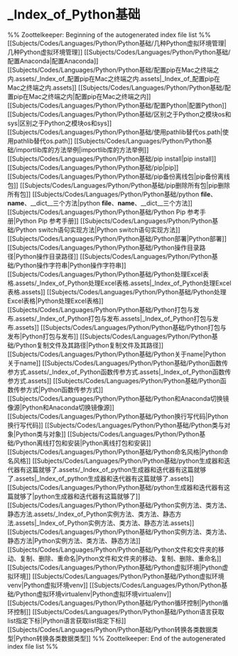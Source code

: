 # _Index_of_Python基础
%% Zoottelkeeper: Beginning of the autogenerated index file list  %%
 [[Subjects/Codes/Languages/Python/Python基础/几种Python虚拟环境管理|几种Python虚拟环境管理]]
 [[Subjects/Codes/Languages/Python/Python基础/配置Anaconda|配置Anaconda]]
 [[Subjects/Codes/Languages/Python/Python基础/配置pip在Mac之终端之内.assets/_Index_of_配置pip在Mac之终端之内.assets|_Index_of_配置pip在Mac之终端之内.assets]]
 [[Subjects/Codes/Languages/Python/Python基础/配置pip在Mac之终端之内|配置pip在Mac之终端之内]]
 [[Subjects/Codes/Languages/Python/Python基础/配置Python|配置Python]]
 [[Subjects/Codes/Languages/Python/Python基础/区别之于Python之模块os和sys|区别之于Python之模块os和sys]]
 [[Subjects/Codes/Languages/Python/Python基础/使用pathlib替代os.path|使用pathlib替代os.path]]
 [[Subjects/Codes/Languages/Python/Python基础/importlib库的方法举例|importlib库的方法举例]]
 [[Subjects/Codes/Languages/Python/Python基础/pip install|pip install]]
 [[Subjects/Codes/Languages/Python/Python基础/pip|pip]]
 [[Subjects/Codes/Languages/Python/Python基础/pip备份离线包|pip备份离线包]]
 [[Subjects/Codes/Languages/Python/Python基础/pip删除所有包|pip删除所有包]]
 [[Subjects/Codes/Languages/Python/Python基础/python __file__、__name__、__dict__三个方法|python __file__、__name__、__dict__三个方法]]
 [[Subjects/Codes/Languages/Python/Python基础/Python Pip 参考手册|Python Pip 参考手册]]
 [[Subjects/Codes/Languages/Python/Python基础/Python switch语句实现方法|Python switch语句实现方法]]
 [[Subjects/Codes/Languages/Python/Python基础/Python部署|Python部署]]
 [[Subjects/Codes/Languages/Python/Python基础/Python操作目录路径|Python操作目录路径]]
 [[Subjects/Codes/Languages/Python/Python基础/Python操作字符串|Python操作字符串]]
 [[Subjects/Codes/Languages/Python/Python基础/Python处理Excel表格.assets/_Index_of_Python处理Excel表格.assets|_Index_of_Python处理Excel表格.assets]]
 [[Subjects/Codes/Languages/Python/Python基础/Python处理Excel表格|Python处理Excel表格]]
 [[Subjects/Codes/Languages/Python/Python基础/Python打包与发布.assets/_Index_of_Python打包与发布.assets|_Index_of_Python打包与发布.assets]]
 [[Subjects/Codes/Languages/Python/Python基础/Python打包与发布|Python打包与发布]]
 [[Subjects/Codes/Languages/Python/Python基础/Python复制文件及其路径|Python复制文件及其路径]]
 [[Subjects/Codes/Languages/Python/Python基础/Python关于name|Python关于name]]
 [[Subjects/Codes/Languages/Python/Python基础/Python函数传参方式.assets/_Index_of_Python函数传参方式.assets|_Index_of_Python函数传参方式.assets]]
 [[Subjects/Codes/Languages/Python/Python基础/Python函数传参方式|Python函数传参方式]]
 [[Subjects/Codes/Languages/Python/Python基础/Python和Anaconda切换镜像源|Python和Anaconda切换镜像源]]
 [[Subjects/Codes/Languages/Python/Python基础/Python换行写代码|Python换行写代码]]
 [[Subjects/Codes/Languages/Python/Python基础/Python类与对象|Python类与对象]]
 [[Subjects/Codes/Languages/Python/Python基础/Python离线打包和安装|Python离线打包和安装]]
 [[Subjects/Codes/Languages/Python/Python基础/Python命名风格|Python命名风格]]
 [[Subjects/Codes/Languages/Python/Python基础/python生成器和迭代器有这篇就够了.assets/_Index_of_python生成器和迭代器有这篇就够了.assets|_Index_of_python生成器和迭代器有这篇就够了.assets]]
 [[Subjects/Codes/Languages/Python/Python基础/python生成器和迭代器有这篇就够了|python生成器和迭代器有这篇就够了]]
 [[Subjects/Codes/Languages/Python/Python基础/Python实例方法、类方法、静态方法.assets/_Index_of_Python实例方法、类方法、静态方法.assets|_Index_of_Python实例方法、类方法、静态方法.assets]]
 [[Subjects/Codes/Languages/Python/Python基础/Python实例方法、类方法、静态方法|Python实例方法、类方法、静态方法]]
 [[Subjects/Codes/Languages/Python/Python基础/Python文件和文件夹的移动、复制、删除、重命名|Python文件和文件夹的移动、复制、删除、重命名]]
 [[Subjects/Codes/Languages/Python/Python基础/Python虚拟环境|Python虚拟环境]]
 [[Subjects/Codes/Languages/Python/Python基础/Python虚拟环境venv|Python虚拟环境venv]]
 [[Subjects/Codes/Languages/Python/Python基础/Python虚拟环境virtualenv|Python虚拟环境virtualenv]]
 [[Subjects/Codes/Languages/Python/Python基础/Python循环控制|Python循环控制]]
 [[Subjects/Codes/Languages/Python/Python基础/Python语言获取list指定下标|Python语言获取list指定下标]]
 [[Subjects/Codes/Languages/Python/Python基础/Python转换各类数据类型|Python转换各类数据类型]]
%% Zoottelkeeper: End of the autogenerated index file list  %%
